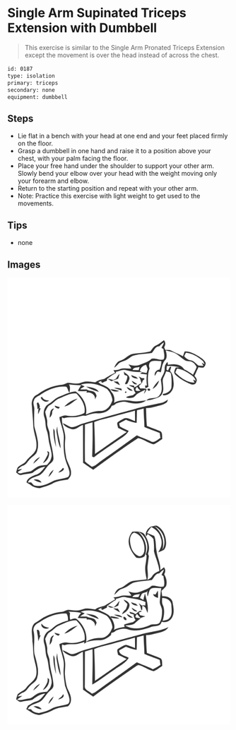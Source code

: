 # Single Arm Supinated Triceps Extension with Dumbbell
> This exercise is similar to the Single Arm Pronated Triceps Extension except the movement is over the head instead of across the chest.

``` 
id: 0187 
type: isolation 
primary: triceps 
secondary: none 
equipment: dumbbell 
``` 

## Steps

 - Lie flat in a bench with your head at one end and your feet placed firmly on the floor.
 - Grasp a dumbbell in one hand and raise it to a position above your chest, with your palm facing the floor.
 - Place your free hand under the shoulder to support your other arm. Slowly bend your elbow over your head with the weight moving only your forearm and elbow.
 - Return to the starting position and repeat with your other arm.
 - Note: Practice this exercise with light weight to get used to the movements.

## Tips

 - none

## Images

![](../svg/0187-relaxation.svg)

![](../svg/0187-tension.svg)

